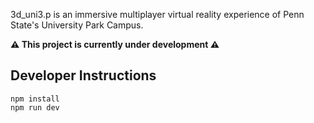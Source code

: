 3d_uni3.p is an immersive multiplayer virtual reality experience of Penn State's University Park Campus.

**⚠️ This project is currently under development ⚠️**

<!-- state chart diagram shows dynamic and represents relationship between events and states these diagram are used to analysis object states influenced by events it is also knows as state machine diagram to modal the state of an objects or any object identify initial and final states to marks creation and termination of system journey identify possible states to define various phases or condition also used boundry values to define these states lable the triggering events to understand how system moves from one state to another under certain condition also label each transition draw state chart diagram with appropriat notation to describe all the information  -->



<!-- first i have to change the images also have to change the video  -->
## Developer Instructions

```
npm install
npm run dev
```

<!-- what all this application is doing -->

<!-- 1.users are able to watch youtube courses
     2.users are partially able to solve thier doubts 
     3.they are completely able to give an online test alse get an feedback of the test 
     4.they are able to free roam around in an 3d university where they can meet new people and make friends  -->

<!-- what all it needs to do  -->

<!-- 1.user should get a better experince while learning the courses 
     2.user should able to solve all thier doubts regardless it be of any category
     3.test_giving feature is fine 
     4.the 3d university should have a voice chat feature  -->

<!-- what all changes need to be done  -->

<!-- 1.have to create an LMS for the students where they can enroll in the courses of thier choice after enrollment can watch the courses and can see how much progress they have made in the course 
     2.have to improve the AI tutor application to handle all the doubts
     3.have to integrate it all in the university like there have to be seperated places where the students can go and get all these things 
     4.the 3d multiplayer university will be the entry point for this application where the user will roam around and can go to the classroom where the classroom will be the LMS and to the test area that will be the 
     5.also i need to make a voice chat channel on which users can chat with each other and it should only work in the 3d_university  -->

<!--   -->